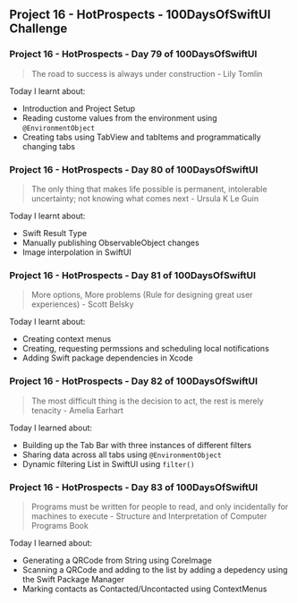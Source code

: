 ## Project 16 - HotProspects - 100DaysOfSwiftUI Challenge

### Project 16 - HotProspects - Day 79 of 100DaysOfSwiftUI

> The road to success is always under construction - Lily Tomlin

Today I learnt about:

- Introduction and Project Setup
- Reading custome values from the environment using `@EnvironmentObject`
- Creating tabs using TabView and tabItems and programmatically changing tabs

### Project 16 - HotProspects - Day 80 of 100DaysOfSwiftUI

> The only thing that makes life possible is permanent, intolerable uncertainty; not knowing what comes next - Ursula K Le Guin

Today I learnt about:

- Swift Result Type
- Manually publishing ObservableObject changes
- Image interpolation in SwiftUI

### Project 16 - HotProspects - Day 81 of 100DaysOfSwiftUI

> More options, More problems (Rule for designing great user experiences) - Scott Belsky

Today I learnt about:

- Creating context menus
- Creating, requesting permssions and scheduling local notifications
- Adding Swift package dependencies in Xcode

### Project 16 - HotProspects - Day 82 of 100DaysOfSwiftUI

> The most difficult thing is the decision to act, the rest is merely tenacity - Amelia Earhart

Today I learned about:

- Building up the Tab Bar with three instances of different filters
- Sharing data across all tabs using `@EnvironmentObject`
- Dynamic filtering List in SwiftUI using `filter()`

### Project 16 - HotProspects - Day 83 of 100DaysOfSwiftUI

> Programs must be written for people to read, and only incidentally for machines to execute - Structure and Interpretation of Computer Programs Book

Today I learned about:

- Generating a QRCode from String using CoreImage 
- Scanning a QRCode and adding to the list by adding a depedency using the Swift Package Manager
- Marking contacts as Contacted/Uncontacted using ContextMenus
